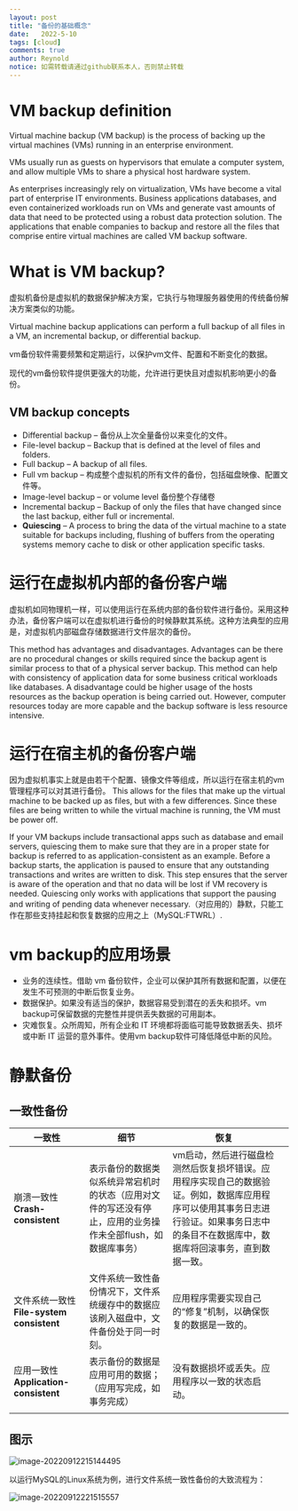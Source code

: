 ```yaml
---
layout: post
title: "备份的基础概念"
date:   2022-5-10
tags: [cloud]
comments: true
author: Reynold
notice: 如需转载请通过github联系本人，否则禁止转载
---
```


# VM backup definition

Virtual machine backup (VM backup) is the process of backing up the virtual machines (VMs) running in an enterprise environment.

VMs usually run as guests on hypervisors that emulate a computer system, and allow multiple VMs to share a physical host hardware system.

As enterprises increasingly rely on virtualization, VMs have become a vital part of enterprise IT environments. Business applications databases, and even containerized workloads run on VMs and generate vast amounts of data that need to be protected using a robust data protection solution. The applications that enable companies to backup and restore all the files that comprise entire virtual machines are called VM backup software.

# What is VM backup?

虚拟机备份是虚拟机的数据保护解决方案，它执行与物理服务器使用的传统备份解决方案类似的功能。

Virtual machine backup applications can perform a full backup of all files in a VM, an incremental backup, or differential backup. 

vm备份软件需要频繁和定期运行，以保护vm文件、配置和不断变化的数据。

现代的vm备份软件提供更强大的功能，允许进行更快且对虚拟机影响更小的备份。

## VM backup concepts

- Differential backup –  备份从上次全量备份以来变化的文件。
- File-level backup – Backup that is defined at the level of files and folders.
- Full backup – A backup of all files.
- Full vm backup – 构成整个虚拟机的所有文件的备份，包括磁盘映像、配置文件等。
- Image-level backup – or volume level 备份整个存储卷
- Incremental backup – Backup of only the files that have changed since the last backup, either full or incremental.
- **Quiescing** – A process to bring the data of the virtual machine to a state suitable for backups including, flushing of buffers from the operating systems memory cache to disk or other application specific tasks.

# 运行在虚拟机内部的备份客户端

虚拟机如同物理机一样，可以使用运行在系统内部的备份软件进行备份。采用这种办法，备份客户端可以在虚拟机进行备份的时候静默其系统。这种方法典型的应用是，对虚拟机内部磁盘存储数据进行文件层次的备份。

This method has advantages and disadvantages. Advantages can be there are no procedural changes or skills required since the backup agent is similar process to that of a physical server backup. This method can help with consistency of application data for some business critical workloads like databases. A disadvantage could be higher usage of the hosts resources as the backup operation is being carried out. However, computer resources today are more capable and the backup software is less resource intensive.

# 运行在宿主机的备份客户端

 因为虚拟机事实上就是由若干个配置、镜像文件等组成，所以运行在宿主机的vm管理程序可以对其进行备份。 This allows for the files that make up the virtual machine to be backed up as files, but with a few differences. Since these files are being written to while the virtual machine is running, the VM must be power off. 

If your VM backups include transactional apps such as database and email servers, quiescing them to make sure that they are in a proper state for backup is referred to as application-consistent as an example. Before a backup starts, the application is paused to ensure that any outstanding transactions and writes are written to disk. This step ensures that the server is aware of the operation and that no data will be lost if VM recovery is needed. Quiescing only works with applications that support the pausing and writing of pending data whenever necessary.（对应用的）静默，只能工作在那些支持挂起和恢复数据的应用之上（MySQL:FTWRL）.

# vm backup的应用场景

- 业务的连续性。借助 vm 备份软件，企业可以保护其所有数据和配置，以便在发生不可预测的中断后恢复业务。
- 数据保护。如果没有适当的保护，数据容易受到潜在的丢失和损坏。vm backup可保留数据的完整性并提供丢失数据的可用副本。
- 灾难恢复。众所周知，所有企业和 IT 环境都将面临可能导致数据丢失、损坏或中断 IT 运营的意外事件。使用vm backup软件可降低降低中断的风险。

# 静默备份

## 一致性备份

| 一致性                                    | 细节                                                         | 恢复                                                         |      |
| ----------------------------------------- | ------------------------------------------------------------ | ------------------------------------------------------------ | ---- |
| 崩溃一致性 **Crash-consistent**           | 表示备份的数据类似系统异常宕机时的状态（应用对文件的写还没有停止，应用的业务操作未全部flush，如数据库事务） | vm启动，然后进行磁盘检测然后恢复损坏错误。应用程序实现自己的数据验证。例如，数据库应用程序可以使用其事务日志进行验证。如果事务日志中的条目不在数据库中，数据库将回滚事务，直到数据一致。 |      |
| 文件系统一致性 **File-system consistent** | 文件系统一致性备份情况下，文件系统缓存中的数据应该刷入磁盘中，文件备份处于同一时刻。 | 应用程序需要实现自己的“修复”机制，以确保恢复的数据是一致的。 |      |
| 应用一致性 **Application-consistent**     | 表示备份的数据是应用可用的数据；（应用写完成，如事务完成）   | 没有数据损坏或丢失。应用程序以一致的状态启动。               |      |
|                                           |                                                              |                                                              |      |

## 图示

![image-20220912215144495](https://raw.githubusercontent.com/QureL/qurel.github.io/main/images/kernels\一致性备份分层.png)

以运行MySQL的Linux系统为例，进行文件系统一致性备份的大致流程为：

![image-20220912221515557](https://raw.githubusercontent.com/QureL/qurel.github.io/main/images/kernels\mysql备份流程)
